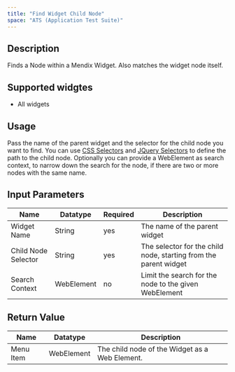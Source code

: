 ```yaml
---
title: "Find Widget Child Node"
space: "ATS (Application Test Suite)"
---
```

## Description

Finds a Node within a Mendix Widget.
Also matches the widget node itself.

## Supported widgtes

 + All widgets

## Usage

Pass the name of the parent widget and the selector for the child node you want to find. You can use [CSS Selectors](../../Selectors#CSS+Selectors) and [JQuery Selectors](../../Selectors#JQuery+Selectors) to define the path to the child node.
Optionally you can provide a WebElement as search context, to narrow down the search for the node, if there are two or more nodes with the same name.

## Input Parameters

Name | Datatype | Required | Description
-------- | -------- | -------- | ---------------
Widget Name | String | yes | The name of the parent widget
Child Node Selector | String | yes | The selector for the child node, starting from the parent widget
Search Context | WebElement | no | Limit the search for the node to the given WebElement

## Return Value

Name | Datatype | Description
---- | --------- | ---------------
Menu Item | WebElement | The child node of the Widget as a Web Element.
